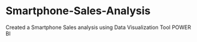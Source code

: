 # Smartphone-Sales-Analysis
Created a Smartphone Sales analysis using Data Visualization Tool POWER BI
